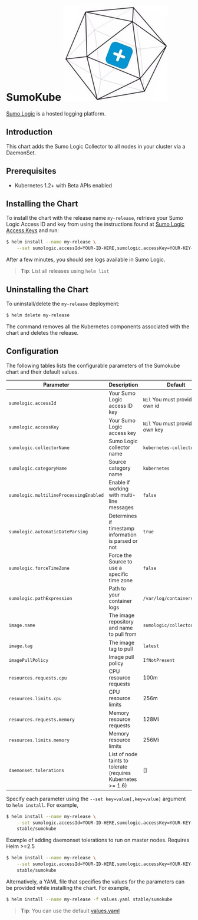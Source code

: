 # SumoKube  ![sumokube](/stable/sumokube/sumokube.jpg)

[Sumo Logic](https://www.sumologic.com/) is a hosted logging platform.

## Introduction

This chart adds the Sumo Logic Collector to all nodes in your cluster via a DaemonSet.

## Prerequisites

- Kubernetes 1.2+ with Beta APIs enabled

## Installing the Chart

To install the chart with the release name `my-release`, retrieve your Sumo Logic Access ID and key from using the instructions found at [Sumo Logic Access Keys](https://help.sumologic.com/Manage/Security/Access_Keys) and run:

```bash
$ helm install --name my-release \
    --set sumologic.accessId=YOUR-ID-HERE,sumologic.accessKey=YOUR-KEY-HERE stable/sumokube
```

After a few minutes, you should see logs available in Sumo Logic.

> **Tip**: List all releases using `helm list`

## Uninstalling the Chart

To uninstall/delete the `my-release` deployment:

```bash
$ helm delete my-release
```

The command removes all the Kubernetes components associated with the chart and deletes the release.

## Configuration

The following tables lists the configurable parameters of the Sumokube chart and their default values.

|      Parameter              |          Description               |                         Default           |
|-----------------------------|------------------------------------|-------------------------------------------|
| `sumologic.accessId`            | Your Sumo Logic access ID key               |  `Nil` You must provide your own id      |
| `sumologic.accessKey`            | Your Sumo Logic access key               |  `Nil` You must provide your own key      |
| `sumologic.collectorName`            | Sumo Logic collector name               |  `kubernetes-collector`      |
| `sumologic.categoryName`            | Source category name               |  `kubernetes`      |
| `sumologic.multilineProcessingEnabled`            | Enable if working with multi-line messages               |  `false`      |
| `sumologic.automaticDateParsing`            | Determines if timestamp information is parsed or not               |  `true`      |
| `sumologic.forceTimeZone`            | Force the Source to use a specific time zone               |  `false`      |
| `sumologic.pathExpression`            | Path to your container logs               |  `/var/log/containers/*.log`      |
| `image.name`          | The image repository and name to pull from  | `sumologic/collector`                 |
| `image.tag`                 | The image tag to pull              | `latest`                                  |
| `imagePullPolicy`           | Image pull policy                  | `IfNotPresent`                            |
| `resources.requests.cpu`    | CPU resource requests              | 100m                                      |
| `resources.limits.cpu`      | CPU resource limits                | 256m                                     |
| `resources.requests.memory` | Memory resource requests           | 128Mi                                      |
| `resources.limits.memory`   | Memory resource limits             | 256Mi                                      |
| `daemonset.tolerations`     | List of node taints to tolerate (requires Kubernetes >= 1.6)            | []    |


Specify each parameter using the `--set key=value[,key=value]` argument to `helm install`. For example,

```bash
$ helm install --name my-release \
    --set sumologic.accessId=YOUR-ID-HERE,sumologic.accessKey=YOUR-KEY-HERE,sumologic.categoryName=my-source-category-name \
    stable/sumokube
```

Example of adding daemonset tolerations to run on master nodes. Requires Helm >=2.5

```bash
$ helm install --name my-release \
    --set sumologic.accessId=YOUR-ID-HERE,sumologic.accessKey=YOUR-KEY-HERE,sumologic.categoryName=my-source-category-name,daemonset.tolerations[0].effect=NoSchedule,daemonset.tolerations[0].key=node-role.kubernetes.io/master \
    stable/sumokube
```

Alternatively, a YAML file that specifies the values for the parameters can be provided while installing the chart. For example,

```bash
$ helm install --name my-release -f values.yaml stable/sumokube
```

> **Tip**: You can use the default [values.yaml](values.yaml)
